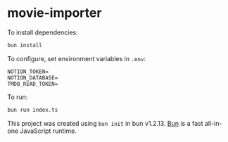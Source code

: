 # movie-importer

To install dependencies:

```bash
bun install
```

To configure, set environment variables in `.env`:

```env
NOTION_TOKEN=
NOTION_DATABASE=
TMDB_READ_TOKEN=
```

To run:

```bash
bun run index.ts
```

This project was created using `bun init` in bun v1.2.13. [Bun](https://bun.sh) is a fast all-in-one JavaScript runtime.
